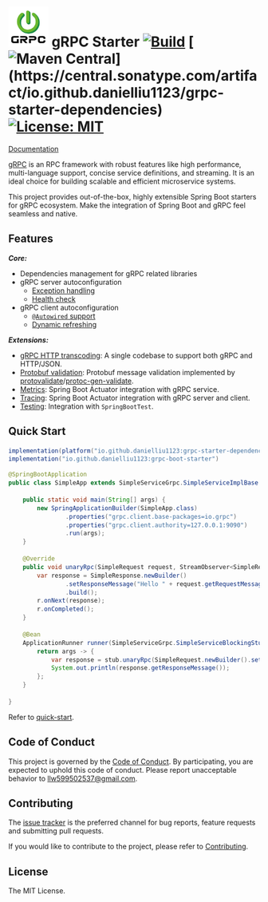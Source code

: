 # <img src="website/static/img/logo.png" width="80" height="80"> gRPC Starter [![Build](https://img.shields.io/github/actions/workflow/status/DanielLiu1123/grpc-starter/build.yml?branch=main)](https://github.com/DanielLiu1123/grpc-starter/actions) [![Maven Central](https://img.shields.io/maven-central/v/io.github.danielliu1123/grpc-starter-dependencies?versionPrefix=3.)](https://central.sonatype.com/artifact/io.github.danielliu1123/grpc-starter-dependencies) [![License: MIT](https://img.shields.io/badge/License-MIT-yellow.svg)](https://opensource.org/licenses/MIT)

[Documentation](https://danielliu1123.github.io/grpc-starter/)

[gRPC](https://grpc.io/) is an RPC framework with robust features like high performance, 
multi-language support, concise service definitions, and streaming. 
It is an ideal choice for building scalable and efficient microservice systems.

This project provides out-of-the-box, highly extensible Spring Boot starters for gRPC ecosystem.
Make the integration of Spring Boot and gRPC feel seamless and native.

## Features

***Core:***

- Dependencies management for gRPC related libraries
- gRPC server autoconfiguration
    - [Exception handling](https://danielliu1123.github.io/grpc-starter/docs/server/exception-handing)
    - [Health check](https://danielliu1123.github.io/grpc-starter/docs/server/autoconfiguration#health)
- gRPC client autoconfiguration
    - [`@Autowired` support](https://danielliu1123.github.io/grpc-starter/docs/client/autoconfiguration#inject-client)
    - [Dynamic refreshing](https://danielliu1123.github.io/grpc-starter/docs/client/dynamic-refresh)

***Extensions:***

- [gRPC HTTP transcoding](https://danielliu1123.github.io/grpc-starter/docs/extensions/grpc-http-transcoding): A single codebase to support both gRPC and HTTP/JSON.
- [Protobuf validation](https://danielliu1123.github.io/grpc-starter/docs/extensions/protobuf-validation): Protobuf message validation implemented by [protovalidate](https://github.com/bufbuild/protovalidate-java)/[protoc-gen-validate](https://github.com/bufbuild/protoc-gen-validate).
- [Metrics](https://danielliu1123.github.io/grpc-starter/docs/extensions/metrics): Spring Boot Actuator integration with gRPC service.
- [Tracing](https://danielliu1123.github.io/grpc-starter/docs/extensions/tracing): Spring Boot Actuator integration with gRPC server and client.
- [Testing](https://danielliu1123.github.io/grpc-starter/docs/extensions/test): Integration with `SpringBootTest`.

## Quick Start

```groovy
implementation(platform("io.github.danielliu1123:grpc-starter-dependencies:3.3.0-RC2"))
implementation("io.github.danielliu1123:grpc-boot-starter")
```

```java
@SpringBootApplication
public class SimpleApp extends SimpleServiceGrpc.SimpleServiceImplBase {

    public static void main(String[] args) {
        new SpringApplicationBuilder(SimpleApp.class)
                .properties("grpc.client.base-packages=io.grpc")
                .properties("grpc.client.authority=127.0.0.1:9090")
                .run(args);
    }

    @Override
    public void unaryRpc(SimpleRequest request, StreamObserver<SimpleResponse> r) {
        var response = SimpleResponse.newBuilder()
                .setResponseMessage("Hello " + request.getRequestMessage())
                .build();
        r.onNext(response);
        r.onCompleted();
    }

    @Bean
    ApplicationRunner runner(SimpleServiceGrpc.SimpleServiceBlockingStub stub) {
        return args -> {
            var response = stub.unaryRpc(SimpleRequest.newBuilder().setRequestMessage("World!").build());
            System.out.println(response.getResponseMessage());
        };
    }

}
```

Refer to [quick-start](examples/quick-start).

## Code of Conduct

This project is governed by the [Code of Conduct](./CODE_OF_CONDUCT.md).
By participating, you are expected to uphold this code of conduct.
Please report unacceptable behavior to llw599502537@gmail.com.

## Contributing

The [issue tracker](https://github.com/DanielLiu1123/grpc-starter/issues) is the preferred channel for bug reports,
feature requests and submitting pull requests.

If you would like to contribute to the project, please refer to [Contributing](./CONTRIBUTING.md).

## License

The MIT License.
